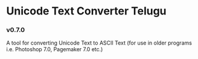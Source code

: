# Unicode Text Converter Telugu
### v0.7.0

A tool for converting Unicode Text to ASCII Text (for use in older programs i.e. Photoshop 7.0, Pagemaker 7.0 etc.)
